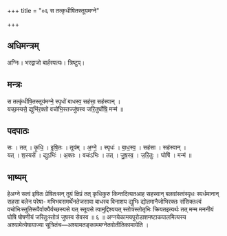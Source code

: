 +++
title = "०६ स तत्कृधीषितस्तूयमग्ने"

+++
## अधिमन्त्रम्
अग्निः। भरद्वाजो बार्हस्पत्यः। त्रिष्टुप्।

## मन्त्रः
स तत्कृ॑धीषि॒तस्तूय॑मग्ने॒ स्पृधो॑ बाधस्व॒ सह॑सा॒ सह॑स्वान् ।  
यच्छ॒स्यसे॒ द्युभि॑र॒क्तो वचो॑भि॒स्तज्जु॑षस्व जरि॒तुर्घोषि॒ मन्म॑ ॥

## पदपाठः
सः । तत् । कृ॒धि॒ । इ॒षि॒तः । तूय॑म् । अ॒ग्ने॒ । स्पृधः॑ । बा॒ध॒स्व॒ । सह॑सा । सह॑स्वान् ।  
यत् । श॒स्यसे॑ । द्युऽभिः॑ । अ॒क्तः । वचः॑ऽभिः । तत् । जु॒ष॒स्व॒ । ज॒रि॒तुः । घोषि॑ । मन्म॑ ॥

## भाष्यम्
हेअग्ने सत्वं इषितः प्रेषितःसन् तूयं क्षिप्रं तत् कृधिकुरु किन्तदित्यतआह सहस्वान् बलवांस्त्वंस्पृधः स्पर्धमानान् सहसा बलेन परेषा- मभिभवसमर्थेनतेजसावा बाधस्व विनाशय द्युभिः द्योतमानैजोभिरक्तः संसिक्तःत्वं वचोभिःस्तुतिरूपैर्वाक्यैर्यच्छस्यसे यत् स्तूयसे त्वामुद्दिश्ययत् स्तोत्रंस्तोतृभिः क्रियतइत्यर्थः तत् मन्म मननीयं घोषि षोषणीयं जरितुःस्तोत्रं जुषस्व सेवस्व ॥ ६ ॥ अग्नयेकामयपुरोडाशमष्टाकपालमित्यस्य अश्यामेत्येषायाज्या सूत्रितंच—अश्यामतङ्काममग्नेतवोतीतिकामायेति ।